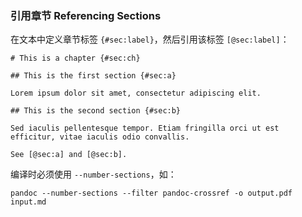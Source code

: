 ### 引用章节 Referencing Sections

在文本中定义章节标签 `{#sec:label}`，然后引用该标签 `[@sec:label]`：

```
# This is a chapter {#sec:ch}

## This is the first section {#sec:a}

Lorem ipsum dolor sit amet, consectetur adipiscing elit.

## This is the second section {#sec:b}

Sed iaculis pellentesque tempor. Etiam fringilla orci ut est efficitur, vitae iaculis odio convallis.

See [@sec:a] and [@sec:b].
```

编译时必须使用 `--number-sections`，如：

```
pandoc --number-sections --filter pandoc-crossref -o output.pdf input.md
```
